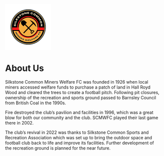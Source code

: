 <img src="silkstone common fc logo.png" 
     alt="logo"
     width="150" 
     height="150" />
# About Us

Silkstone Common Miners Welfare FC was founded in 1926 when local miners accessed welfare funds to purchase a patch of land in Hall Royd Wood and cleared the trees to
create a football pitch. Following pit closures, ownership of the recreation and sports ground passed to Barnsley Council from British Coal in the 1990s.

Fire destroyed the club’s pavilion and facilities in 1996, which was a great blow for both our community and the club. SCMWFC played their last 
game there in 2002.

The club’s revival in 2022 was thanks to Silkstone Common Sports and Recreation Association which was set up to bring the outdoor space and football club back to life and improve its facilities. Further development of the recreation ground is planned for the near future.
